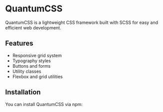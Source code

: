 # QuantumCSS

QuantumCSS is a lightweight CSS framework built with SCSS for easy and efficient web development.

## Features

- Responsive grid system
- Typography styles
- Buttons and forms
- Utility classes
- Flexbox and grid utilities

## Installation

You can install QuantumCSS via npm:

```bash
